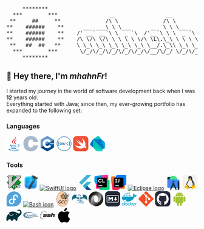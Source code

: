 <pre style="line-width:125%">
     ********                                                                   
  ***        ***                __                __              ____          
 **     ##     **              /\ \              /\ \            /\  _`\        
**    ######    **      ___ ___\ \ \___      __  \ \ \___     ___\ \ \L\_\_ __  
**    ######    **    /' __` __`\ \  _ `\  /'__`\ \ \  _ `\ /' _ `\ \  _\/\`'__\
**    ######    **    /\ \/\ \/\ \ \ \ \ \/\ \L\.\_\ \ \ \ \/\ \/\ \ \ \/\ \ \/ 
 **   ##  ##   **     \ \_\ \_\ \_\ \_\ \_\ \__/.\_\\ \_\ \_\ \_\ \_\ \_\ \ \_\ 
  ***        ***       \/_/\/_/\/_/\/_/\/_/\/__/\/_/ \/_/\/_/\/_/\/_/\/_/  \/_/ 
     ********                                                                   
</pre>

## 👋 Hey there, I'm *mhahnFr*!
I started my journey in the world of software development back when I was **12** years old.  
Everything started with Java; since then, my ever-growing portfolio has expanded to the following set:

### Languages
<a href="https://en.wikipedia.org/wiki/Java_(programming_language)" target="_blank" title="Java">        <img src="https://raw.githubusercontent.com/devicons/devicon/master/icons/java/java-original.svg"           alt="Java Programming Language logo"        width="40" height="40"/></a>
<a href="https://en.wikipedia.org/wiki/C_(programming_language)"    target="_blank" title="C">           <img src="https://raw.githubusercontent.com/devicons/devicon/master/icons/c/c-original.svg"                 alt="C Programming language icon"           width="40" height="40"/></a>
<a href="https://en.wikipedia.org/wiki/C%2B%2B"                     target="_blank" title="C++">         <img src="https://raw.githubusercontent.com/devicons/devicon/master/icons/cplusplus/cplusplus-original.svg" alt="C++ Programming language icon"         width="40" height="40"/></a>
<a href="https://en.wikipedia.org/wiki/Objective-C"                 target="_blank" title="Objective-C"> <img src="https://raw.githubusercontent.com/devicons/devicon/master/icons/objectivec/objectivec-plain.svg"  alt="Objective-C Programming language icon" width="40" height="40"/></a>
<a href="https://www.swift.org/about"                               target="_blank" title="Swift">       <img src="https://raw.githubusercontent.com/tandpfun/skill-icons/main/icons/Swift.svg"                      alt="Swift Programming language logo"       width="40" height="40"/></a>
<a href="https://dart.dev"                                          target="_blank" title="Dart">        <img src="https://raw.githubusercontent.com/devicons/devicon/master/icons/dart/dart-original.svg"           alt="Dart Programming language logo"        width="40" height="40"/></a>

### Tools
<a href="https://en.wikipedia.org/wiki/Vim_(text_editor)" target="_blank" title="Vim">            <img src="https://raw.githubusercontent.com/devicons/devicon/master/icons/vim/vim-original.svg"                     alt="Vim logo"            width="40" height="40"/></a>
<a href="https://developer.apple.com/xcode/"              target="_blank" title="Xcode">          <img src="https://raw.githubusercontent.com/devicons/devicon/master/icons/xcode/xcode-original.svg"                 alt="Xcode logo"          width="40" height="40"/></a>
<a href="https://developer.apple.com/xcode/swiftui/"      target="_blank" title="SwiftUI">        <img src="https://developer.apple.com/assets/elements/icons/swiftui/swiftui-96x96_2x.png"                           alt="SwiftUI logo"        width="40" height="40"/></a>
<a href="https://flutter.dev"                             target="_blank" title="Flutter">        <img src="https://raw.githubusercontent.com/devicons/devicon/master/icons/flutter/flutter-original.svg"             alt="Flutter logo"        width="40" height="40"/></a>
<a href="https://www.jetbrains.com/clion/"                target="_blank" title="CLion">          <img src="https://raw.githubusercontent.com/devicons/devicon/master/icons/clion/clion-original.svg"                 alt="CLion logo"          width="40" height="40"/></a>
<a href="https://www.jetbrains.com/idea/"                 target="_blank" title="IntelliJ">       <img src="https://raw.githubusercontent.com/devicons/devicon/master/icons/intellij/intellij-original.svg"           alt="IntelliJ logo"       width="40" height="40"/></a>
<a href="https://www.eclipse.org"                         target="_blank" title="Eclipse">        <img src="https://raw.githubusercontent.com/yurijserrano/Github-Profile-Readme-Logos/master/ides/eclipse.png"       alt="Eclipse logo"        width="40" height="40"/></a>
<a href="https://developer.android.com/studio"            target="_blank" title="Android Studio"> <img src="https://raw.githubusercontent.com/devicons/devicon/master/icons/androidstudio/androidstudio-original.svg" alt="Android Studio logo" width="40" height="40"/></a>
<a href="https://en.wikipedia.org/wiki/Linux"             target="_blank" title="Linux">
    <picture>
        <source srcset="https://raw.githubusercontent.com/devicons/devicon/master/icons/linux/linux-original.svg" media="(prefers-color-scheme: light), (prefers-color-scheme: no-preference)" />
        <source srcset="https://raw.githubusercontent.com/tandpfun/skill-icons/main/icons/Linux-Dark.svg"         media="(prefers-color-scheme: dark)" />
        <img src="https://raw.githubusercontent.com/tandpfun/skill-icons/main/icons/Linux-Light.svg" alt="Linux" width="40" height="40" /></picture></a>
<a href="https://getfedora.org"                  target="_blank" title="Fedora"> <img src="https://raw.githubusercontent.com/devicons/devicon/master/icons/fedora/fedora-plain.svg"                            alt="Fedora logo" width="40" height="40"/></a>
<a href="https://www.gnu.org/software/bash/"     target="_blank" title="Bash">   <img src="https://raw.githubusercontent.com/yurijserrano/Github-Profile-Readme-Logos/master/programming%20languages/bash.svg" alt="Bash icon"   width="40" height="40"/></a>
<a href="https://gcc.gnu.org/"                   target="_blank" title="GCC">    <img src="https://raw.githubusercontent.com/devicons/devicon/master/icons/gcc/gcc-original.svg"                               alt="GCC logo"    width="40" height="40"/></a>
<a href="https://www.llvm.org"                   target="_blank" title="LLVM">   <img src="https://raw.githubusercontent.com/devicons/devicon/master/icons/llvm/llvm-original.svg"                             alt="LLVM logo"   width="40" height="40"/></a>
<a href="https://www.json.org/json-en.html"      target="_blank" title="JSON">   <img src="https://raw.githubusercontent.com/devicons/devicon/master/icons/json/json-original.svg"                             alt="JSON logo"   width="40" height="40"/></a>
<a href="https://en.wikipedia.org/wiki/Markdown" target="_blank" title="Markdown">
    <picture>
        <source srcset="https://raw.githubusercontent.com/tandpfun/skill-icons/main/icons/Markdown-Dark.svg"            media="(prefers-color-scheme: dark" />
        <source srcset="https://raw.githubusercontent.com/devicons/devicon/master/icons/markdown/markdown-original.svg" media="(prefers-color-scheme: light), (prefers-color-scheme: no-preference)" />
        <img src="https://raw.githubusercontent.com/tandpfun/skill-icons/main/icons/Markdown-Dark.svg" alt="Markdown" width="40" height="40" /></picture></a>
<a href="https://www.docker.com" target="_blank" title="Docker"> <img src="https://raw.githubusercontent.com/devicons/devicon/master/icons/docker/docker-plain-wordmark.svg" alt="Docker logo" width="40" height="40"/></a>
<a href="https://git-scm.com"    target="_blank" title="Git">    <img src="https://raw.githubusercontent.com/devicons/devicon/master/icons/git/git-plain.svg"                alt="Git logo"    width="40" height="40"/></a>
<a href="https://www.github.com" target="_blank" title="GitHub"> 
    <picture>
        <source srcset="https://raw.githubusercontent.com/tandpfun/skill-icons/main/icons/Github-Dark.svg"          media="(prefers-color-scheme: dark)" />
        <source srcset="https://raw.githubusercontent.com/devicons/devicon/master/icons/github/github-original.svg" media="(prefers-color-scheme: light), (prefers-color-scheme: no-preference)" />
        <img src="https://raw.githubusercontent.com/tandpfun/skill-icons/main/icons/Github-Dark.svg" alt="GitHub" width="40" height="40"/></picture></a>
<a href="https://developer.android.com" target="_blank" title="Android"> <img src="https://raw.githubusercontent.com/devicons/devicon/master/icons/android/android-plain.svg" alt="Android icon" width="40" height="40"/></a>
<a href="https://www.gradle.org"        target="_blank" title="Gradle"> 
    <picture>
        <source srcset="https://raw.githubusercontent.com/tandpfun/skill-icons/main/icons/Gradle-Dark.svg"          media="(prefers-color-scheme: dark)" />
        <source srcset="https://raw.githubusercontent.com/devicons/devicon/master/icons/gradle/gradle-original.svg" media="(prefers-color-scheme: light), (prefers-color-scheme: no-preference)" />
        <img src="https://raw.githubusercontent.com/devicons/devicon/master/icons/gradle/gradle-original.svg" alt="Gradle" width="40" height="40"/></picture></a>
<a href="https://en.wikipedia.org/wiki/OpenGL"       target="_blank" title="OpenGL"> <img src="https://raw.githubusercontent.com/devicons/devicon/master/icons/opengl/opengl-original.svg"    alt="OpenGL logo" width="40" height="40"/></a>
<a href="https://en.wikipedia.org/wiki/Secure_Shell" target="_blank" title="SSH">    <img src="https://raw.githubusercontent.com/devicons/devicon/master/icons/ssh/ssh-original-wordmark.svg" alt="SSH logo"    width="40" height="40"/></a>
<a href="https://developer.apple.com"                target="_blank" title="Apple">  <img src="https://raw.githubusercontent.com/devicons/devicon/master/icons/apple/apple-original.svg"      alt="Apple logo"  width="40" height="40"/></a>
